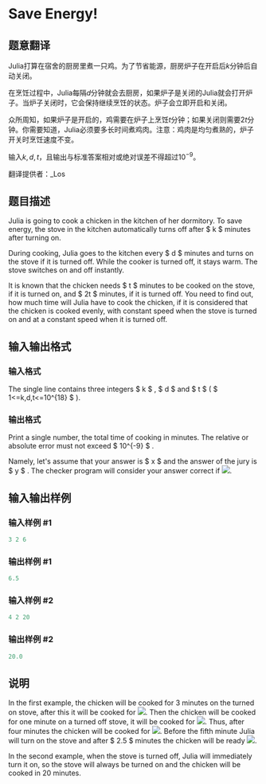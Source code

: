 # Save Energy!

## 题意翻译

Julia打算在宿舍的厨房里煮一只鸡。为了节省能源，厨房炉子在开启后$k$分钟后自动关闭。

在烹饪过程中，Julia每隔$d$分钟就会去厨房，如果炉子是关闭的Julia就会打开炉子。当炉子关闭时，它会保持继续烹饪的状态。炉子会立即开启和关闭。

众所周知，如果炉子是开启的，鸡需要在炉子上烹饪$t$分钟；如果关闭则需要$2t$分钟。你需要知道，Julia必须要多长时间煮鸡肉。注意：鸡肉是均匀煮熟的，炉子开关时烹饪速度不变。

输入$k,d,t$，且输出与标准答案相对或绝对误差不得超过$10^{-9}$。

翻译提供者：_Los

## 题目描述

Julia is going to cook a chicken in the kitchen of her dormitory. To save energy, the stove in the kitchen automatically turns off after $ k $ minutes after turning on.

During cooking, Julia goes to the kitchen every $ d $ minutes and turns on the stove if it is turned off. While the cooker is turned off, it stays warm. The stove switches on and off instantly.

It is known that the chicken needs $ t $ minutes to be cooked on the stove, if it is turned on, and $ 2t $ minutes, if it is turned off. You need to find out, how much time will Julia have to cook the chicken, if it is considered that the chicken is cooked evenly, with constant speed when the stove is turned on and at a constant speed when it is turned off.

## 输入输出格式

### 输入格式

The single line contains three integers $ k $ , $ d $ and $ t $ ( $ 1<=k,d,t<=10^{18} $ ).

### 输出格式

Print a single number, the total time of cooking in minutes. The relative or absolute error must not exceed $ 10^{-9} $ .

Namely, let's assume that your answer is $ x $ and the answer of the jury is $ y $ . The checker program will consider your answer correct if ![](https://cdn.luogu.com.cn/upload/vjudge_pic/CF936A/4392ea91cc80355fbf47ddfe5d10204ae8a86dac.png).

## 输入输出样例

### 输入样例 #1

```cpp
3 2 6

```
### 输出样例 #1

```cpp
6.5

```
### 输入样例 #2

```cpp
4 2 20

```
### 输出样例 #2

```cpp
20.0

```
## 说明

In the first example, the chicken will be cooked for 3 minutes on the turned on stove, after this it will be cooked for ![](https://cdn.luogu.com.cn/upload/vjudge_pic/CF936A/946fbd87d05fe2e24b8af4d0aa7735f7b1052cc7.png). Then the chicken will be cooked for one minute on a turned off stove, it will be cooked for ![](https://cdn.luogu.com.cn/upload/vjudge_pic/CF936A/a9bdc1b9aee6e89dbd96641ebe23053a20526f44.png). Thus, after four minutes the chicken will be cooked for ![](https://cdn.luogu.com.cn/upload/vjudge_pic/CF936A/6991f0a9cff42170b98fc979c8ddd5223ae7cf0e.png). Before the fifth minute Julia will turn on the stove and after $ 2.5 $ minutes the chicken will be ready ![](https://cdn.luogu.com.cn/upload/vjudge_pic/CF936A/b3b22ef8237f8837aeb119d85eaee973ea63486d.png).

In the second example, when the stove is turned off, Julia will immediately turn it on, so the stove will always be turned on and the chicken will be cooked in 20 minutes.

